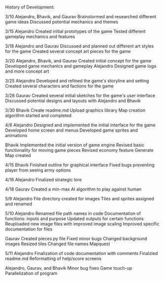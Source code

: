 History of Development:
 
3/10
Alejandro, Bhavik, and Gaurav
Brainstormed and researched different game ideas
Discussed potential mechanics and themes

3/15
Alejandro 
Created initial prototypes of the game
Tested different gameplay mechanics and features

3/18
Alejandro and Gaurav
Discussed and planned out different art styles for the game
Created several concept art pieces for the game

3/20
Alejandro, Bhavik, and Gaurav
Created initial concept for the game
Developed game mechanics and gameplay
Alejandro
Designed game logo and more concept art

3/25
Alejandro 
Developed and refined the game's storyline and setting
Created several characters and factions for the game

3/28
Gaurav
Created several initial sketches for the game's user interface
Discussed potential designs and layouts with Alejandro and Bhavik

3/30
Bhavik
Create readme.md
Upload graphics library
Map creation algorithm started and completed


4/6
Alejandro
Designed and implemented the initial interface for the game
Developed home screen and menus
Developed game sprites and animations

Bhavik
Implemented the initial version of game engine
Revised basic functionality for moving game pieces
Revised economy feature
Generate Map created

4/15
Bhavik
Finished outline for graphical interface
Fixed bugs preventing player from seeing army options

4/16
Alejandro 
Finalized strategic lore 

4/18
Gaurav
Created a min-max AI algorithm to play against human

5/9
Alejandro 
File directory created for images
Tiles and sprites assigned and renamed 


5/10
Alejandro 
Renamed file path names in code
Documentation of functions: inputs and purpose
Updated outputs for certain functions
Reuploaded new image files with improved image scaling
Improved specific documentation for files

Gaurav
Created pieces.py file
Fixed minor bugs
Changed background images
Resized tiles
Changed file names Mapquest


5/11
Alejandro 
Finalization of code documentation with comments
Finalzied readme.md
Reformatting of help/score screens

Alejandro, Gaurav, and Bhavik 
Minor bug fixes
Game touch-up
Parallelization of program


